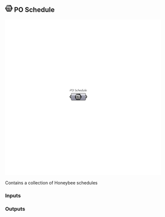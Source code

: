 ## ![PO Schedule](../../images/icons/PO_Schedule.png) PO Schedule

![PO Schedule](../../images/components/PO_Schedule.png)

Contains a collection of Honeybee schedules

### Inputs

### Outputs
